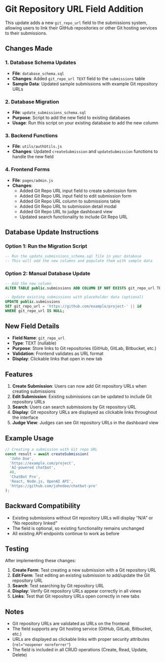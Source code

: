 # Git Repository URL Field Addition

This update adds a new `git_repo_url` field to the submissions system, allowing users to link their GitHub repositories or other Git hosting services to their submissions.

## Changes Made

### 1. Database Schema Updates
- **File**: `database_schema.sql`
- **Changes**: Added `git_repo_url TEXT` field to the `submissions` table
- **Sample Data**: Updated sample submissions with example Git repository URLs

### 2. Database Migration
- **File**: `update_submissions_schema.sql`
- **Purpose**: Script to add the new field to existing databases
- **Usage**: Run this script on your existing database to add the new column

### 3. Backend Functions
- **File**: `utils/authUtils.js`
- **Changes**: Updated `createSubmission` and `updateSubmission` functions to handle the new field

### 4. Frontend Forms
- **File**: `pages/admin.js`
- **Changes**: 
  - Added Git Repo URL input field to create submission form
  - Added Git Repo URL input field to edit submission form
  - Added Git Repo URL column to submissions table
  - Added Git Repo URL to submission detail modal
  - Added Git Repo URL to judge dashboard view
  - Updated search functionality to include Git Repo URL

## Database Update Instructions

### Option 1: Run the Migration Script
```sql
-- Run the update_submissions_schema.sql file in your database
-- This will add the new columns and populate them with sample data
```

### Option 2: Manual Database Update
```sql
-- Add the new column
ALTER TABLE public.submissions ADD COLUMN IF NOT EXISTS git_repo_url TEXT;

-- Update existing submissions with placeholder data (optional)
UPDATE public.submissions 
SET git_repo_url = 'https://github.com/example/project-' || id 
WHERE git_repo_url IS NULL;
```

## New Field Details

- **Field Name**: `git_repo_url`
- **Type**: TEXT (nullable)
- **Purpose**: Store links to Git repositories (GitHub, GitLab, Bitbucket, etc.)
- **Validation**: Frontend validates as URL format
- **Display**: Clickable links that open in new tab

## Features

1. **Create Submission**: Users can now add Git repository URLs when creating submissions
2. **Edit Submission**: Existing submissions can be updated to include Git repository URLs
3. **Search**: Users can search submissions by Git repository URL
4. **Display**: Git repository URLs are displayed as clickable links throughout the interface
5. **Judge View**: Judges can see Git repository URLs in the dashboard view

## Example Usage

```javascript
// Creating a submission with Git repo URL
const result = await createSubmission(
  'John Doe',
  'https://example.com/project',
  'AI-powered chatbot',
  40,
  'ChatBot Pro',
  'React, Node.js, OpenAI API',
  'https://github.com/johndoe/chatbot-pro'
);
```

## Backward Compatibility

- Existing submissions without Git repository URLs will display "N/A" or "No repository linked"
- The field is optional, so existing functionality remains unchanged
- All existing API endpoints continue to work as before

## Testing

After implementing these changes:

1. **Create Form**: Test creating a new submission with a Git repository URL
2. **Edit Form**: Test editing an existing submission to add/update the Git repository URL
3. **Search**: Test searching by Git repository URL
4. **Display**: Verify Git repository URLs appear correctly in all views
5. **Links**: Test that Git repository URLs open correctly in new tabs

## Notes

- Git repository URLs are validated as URLs on the frontend
- The field supports any Git hosting service (GitHub, GitLab, Bitbucket, etc.)
- URLs are displayed as clickable links with proper security attributes (`rel="noopener noreferrer"`)
- The field is included in all CRUD operations (Create, Read, Update, Delete)
